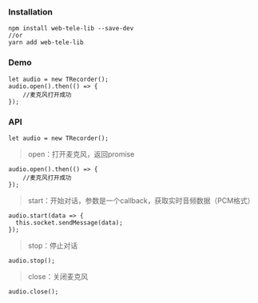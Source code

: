 ### Installation

```
npm install web-tele-lib --save-dev
//or
yarn add web-tele-lib
```
### Demo

```
let audio = new TRecorder();
audio.open().then(() => {
    //麦克风打开成功
});
```
### API
```
let audio = new TRecorder();
```
> open：打开麦克风，返回promise

```
audio.open().then(() => {
    //麦克风打开成功
});
```

> start：开始对话，参数是一个callback，获取实时音频数据（PCM格式）

```
audio.start(data => {
  this.socket.sendMessage(data);
});
```

> stop：停止对话

```
audio.stop();
```

> close：关闭麦克风

```
audio.close();
```
